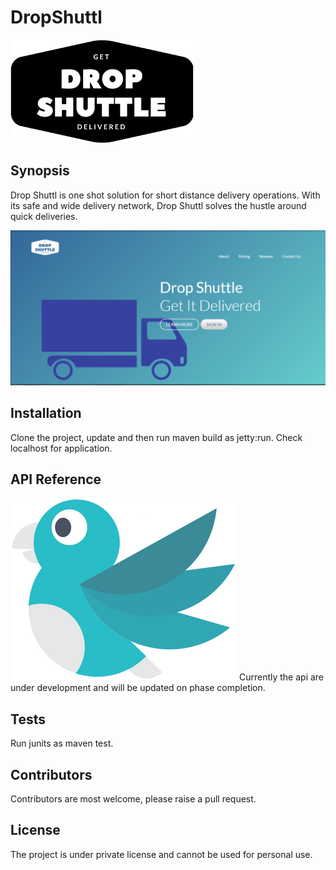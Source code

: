 # DropShuttl 
![alt text](https://github.com/avidevelops/DropShuttl/blob/LandingPage/src/main/webapp/assets/img/ds_logo.png) 
## Synopsis

Drop Shuttl is one shot solution for short distance delivery operations. With its safe and wide delivery network, Drop Shuttl solves the hustle around quick deliveries.

![alt text](https://github.com/avidevelops/DropShuttl/blob/LandingPage/src/main/webapp/assets/img/screen_shot.png) 

## Installation

Clone the project, update and then run maven build as jetty:run.
Check localhost for application.

## API Reference
![alt text](https://github.com/avidevelops/DropShuttl/blob/LandingPage/src/main/webapp/assets/img/freeze/Slides/hand-freeze2.png) 
Currently the api are under development and will be updated on phase completion.

## Tests

Run junits as maven test.

## Contributors

Contributors are most welcome, please raise a pull request.

## License

The project is under private license and cannot be used for personal use.
